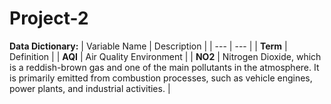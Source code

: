 # Project-2

**Data Dictionary:**
| Variable Name | Description |
| --- | --- |
| **Term** | Definition |
| **AQI** | Air Quality Environment |
| **NO2** | Nitrogen Dioxide, which is a reddish-brown gas and one of the main pollutants in the atmosphere. It is primarily emitted from combustion processes, such as vehicle engines, power plants, and industrial activities. |
